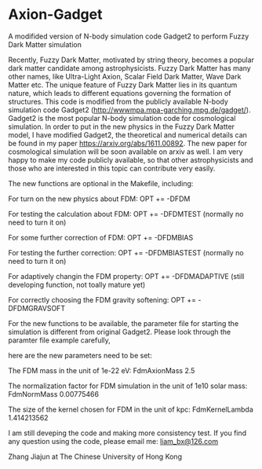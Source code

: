 # Axion-Gadget
A modifided version of N-body simulation code Gadget2 to perform Fuzzy Dark Matter simulation 

Recently, Fuzzy Dark Matter, motivated by string theory, becomes a popular dark matter candidate among astrophysicists.
Fuzzy Dark Matter has many other names, like Ultra-Light Axion, Scalar Field Dark Matter, Wave Dark Matter etc.
The unique feature of Fuzzy Dark Matter lies in its quantum nature, 
which leads to different equations governing the formation of structures.
This code is modified from the publicly available N-body simulation code Gadget2 (http://wwwmpa.mpa-garching.mpg.de/gadget/).
Gadget2 is the most popular N-body simulation code for cosmological simulation.
In order to put in the new physics in the Fuzzy Dark Matter model, I have modified Gadget2, the theoretical and numerical details
can be found in my paper https://arxiv.org/abs/1611.00892. The new paper for cosmological simulation will be soon available on 
arxiv as well.
I am very happy to make my code publicly available, so that other astrophysicists and those who are interested in this topic can
contribute very easily.

The new functions are optional in the Makefile, including: 

For turn on the new physics about FDM:               OPT   +=  -DFDM

For testing the calculation about FDM:               OPT   +=  -DFDMTEST (normally no need to turn it on)

For some further correction of FDM:                  OPT   +=  -DFDMBIAS

For testing the further correction:                  OPT   +=  -DFDMBIASTEST (normally no need to turn it on)

For adaptively changin the FDM property:             OPT   +=  -DFDMADAPTIVE (still developing function, not toally mature yet)

For correctly choosing the FDM gravity softening:    OPT   +=  -DFDMGRAVSOFT

For the new functions to be available, the parameter file for starting the simulation is different from original Gadget2.
Please look through the paramter file example carefully, 

here are the new parameters need to be set:

The FDM mass in the unit of 1e-22 eV:                                               FdmAxionMass 2.5

The normalization factor for FDM simulation in the unit of 1e10 solar mass:         FdmNormMass  0.00775466

The size of the kernel chosen for FDM in the unit of kpc:                           FdmKernelLambda 1.414213562

I am still deveping the code and making more consistency test.
If you find any question using the code, please email me: liam_bx@126.com

Zhang Jiajun at The Chinese University of Hong Kong

